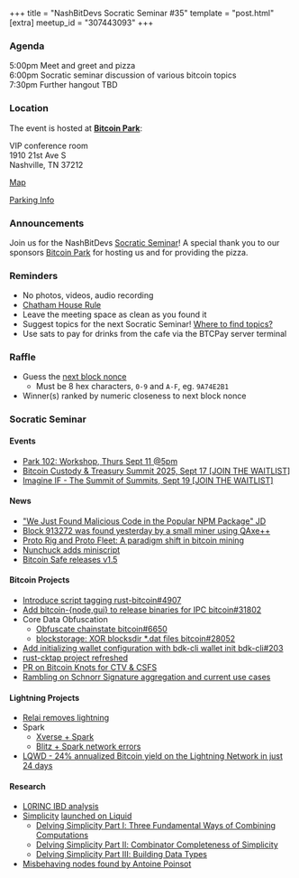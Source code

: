 +++
title = "NashBitDevs Socratic Seminar #35"
template = "post.html"
[extra]
meetup_id = "307443093"
+++

### Agenda
 
5:00pm Meet and greet and pizza  
6:00pm Socratic seminar discussion of various bitcoin topics   
7:30pm Further hangout TBD

### Location

The event is hosted at [**Bitcoin Park**](https://bitcoinpark.com):

VIP conference room   
1910 21st Ave S  
Nashville, TN  37212  

[Map](https://www.google.com/maps/place/1910+21st+Ave+S,+Nashville,+TN+37212/@36.1347819,-86.8029863,17z/data=!3m1!4b1!4m5!3m4!1s0x8864669fea1ce71d:0xdc34986293b94f39!8m2!3d36.1347819!4d-86.8007923)  

[Parking Info](/about/bitcoinpark-parking)  

### Announcements

Join us for the NashBitDevs [Socratic Seminar](/about)! A special thank you to our 
sponsors [Bitcoin Park](https://bitcoinpark.co/) for hosting us and for providing the pizza. 

### Reminders

  - No photos, videos, audio recording
  - [Chatham House Rule](https://www.chathamhouse.org/about-us/chatham-house-rule)
  - Leave the meeting space as clean as you found it
  - Suggest topics for the next Socratic Seminar! [Where to find topics?](/about/find-topics)
  - Use sats to pay for drinks from the cafe via the BTCPay server terminal

### Raffle

  - Guess the [next block nonce](https://nonce.lab.bitcoinpark.com/)
    - Must be 8 hex characters, `0-9` and `A-F`, eg. `9A74E2B1`
  - Winner(s) ranked by numeric closeness to next block nonce

### Socratic Seminar

#### Events

- [Park 102: Workshop, Thurs Sept 11 @5pm](https://www.meetup.com/bitcoinpark/events/309195876/?eventOrigin=group_events_list)
- [Bitcoin Custody & Treasury Summit 2025, Sept 17 [JOIN THE WAITLIST]](https://www.meetup.com/bitcoinpark/events/308530279)
- [Imagine IF - The Summit of Summits, Sept 19 [JOIN THE WAITLIST]](https://www.meetup.com/bitcoinpark/events/308787773)

#### News

- ["We Just Found Malicious Code in the Popular NPM Package" JD](https://jdstaerk.substack.com/p/we-just-found-malicious-code-in-the)
- [Block 913272 was found yesterday by a small miner using QAxe++](https://x.com/snednode/status/1963911944634618276)
- [Proto Rig and Proto Fleet: A paradigm shift in bitcoin mining](https://proto.xyz/blog/posts/proto-rig-and-proto-fleet-a-paradigm-shift)
- [Nunchuck adds miniscript](https://x.com/nunchuk_io/status/1960990764454056229)
- [Bitcoin Safe releases v1.5](https://bitcoinmagazine.com/business/opensats-grant-fuels-bitcoin-safes-secure-multisig-wallet-launch-with-hardware-focus)

#### Bitcoin Projects

- [Introduce script tagging rust-bitcoin#4907](https://github.com/rust-bitcoin/rust-bitcoin/pull/4907)
- [Add bitcoin-{node,gui} to release binaries for IPC bitcoin#31802](https://github.com/bitcoin/bitcoin/pull/31802)
- Core Data Obfuscation
  - [Obfuscate chainstate bitcoin#6650](https://github.com/bitcoin/bitcoin/pull/6650)
  - [blockstorage: XOR blocksdir *.dat files bitcoin#28052](https://github.com/bitcoin/bitcoin/pull/28052)
- [Add initializing wallet configuration with bdk-cli wallet init bdk-cli#203](https://github.com/bitcoindevkit/bdk-cli/pull/203)
- [rust-cktap project refreshed](https://github.com/notmandatory/rust-cktap)
- [PR on Bitcoin Knots for CTV & CSFS](https://x.com/rob1ham/status/1965204737936294149)
- [Rambling on Schnorr Signature aggregation and current use cases](https://x.com/rob1ham/status/1962156627844374696)

#### Lightning Projects

- [Relai removes lightning](https://x.com/julian_liniger/status/1960225937213063584)
- Spark
  - [Xverse + Spark](https://x.com/xverseapp/status/1960908973252739530)
  - [Blitz + Spark network errors](https://x.com/blitzwalletapp/status/1959638933794337133)
- [LQWD - 24% annualized Bitcoin yield on the Lightning Network in just 24 days](https://www.newsfilecorp.com/release/264029)

#### Research

- [L0RINC IBD analysis](https://x.com/L0RINC/status/1964396017853616588)
- [Simplicity](https://simplicity-lang.org) [launched on Liquid](https://blog.blockstream.com/simplicity-launches-on-liquid-mainnet/)
  - [Delving Simplicity Part Ⅰ: Three Fundamental Ways of Combining Computations](https://delvingbitcoin.org/t/delving-simplicity-part-three-fundamental-ways-of-combining-computations/1902)
  - [Delving Simplicity Part Ⅱ: Combinator Completeness of Simplicity](https://delvingbitcoin.org/t/delving-simplicity-part-combinator-completeness-of-simplicity/1935)
  - [Delving Simplicity Part Ⅲ: Building Data Types](https://delvingbitcoin.org/t/delving-simplicity-part-building-data-types/1956)
- [Misbehaving nodes found by Antoine Poinsot](https://antoinep.com/posts/misbehaving_nodes/)
